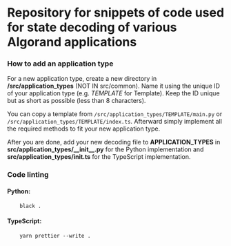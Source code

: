 # Repository for snippets of code used for state decoding of various Algorand applications

### How to add an application type

For a new application type, create a new directory in **/src/application_types** (NOT IN src/common).
Name it using the unique ID of your application type (e.g. _TEMPLATE_ for Template).
Keep the ID unique but as short as possible (less than 8 characters).

You can copy a template from `/src/application_types/TEMPLATE/main.py` or `/src/application_types/TEMPLATE/index.ts`.
Afterward simply implement all the required methods to fit your new application type.

After you are done, add your new decoding file to **APPLICATION_TYPES** in **src/application_types/\_\_init\_\_.py** for the Python implementation and **src/application_types/init.ts** for the TypeScript implementation.

### Code linting

#### Python:

```
    black .
```

#### TypeScript:

```
    yarn prettier --write .
```
